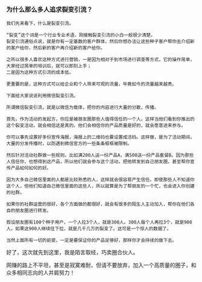 ### 为什么那么多人追求裂变引流？

    我们先来看下，什么是裂变引流。
    
    “裂变”这个词是一个行业专业术语，刚接触裂变引流的小白一般很少清楚。
    裂变引流通俗点说，就是你有一定基数的客户群体，然后你想办法让这些种子客户帮你去介绍新的客户给你，然后新的客户再介绍新的客户给你。

    之所以很多人喜欢这种方式进行营销，一是因为相对于到市场进行调查等方式，它的操作简单，大家经过简单的培训后，就可以即刻上手；
    二是因为这种方式引流的成本低。

    更重要的是，这种方式可以给企业和个人带来可观的流量，毕竟如今的流量越来越贵。
    
    下面给大家说说利用微信裂变引流。

    所谓微信裂变引流，就是以微信为载体，把你的内容进行大量的分散，传播。

    首先，作为活动的发起方，你应是被朋友圈那些人值得信任的一个人。这样当他们看到你推出的这个裂变活动，就会相信这是真的。他们会相信你的产品质量是好的，就会愿意进来参与。

    你可以事先设置好多份宣传海报，海报上的二维码也要设置成活码。这样做，是为了活动期间，大量的分发传播时，以防遇到微信官方的一些条条框框被限制。

    然后针对活动社群做一些规则，比如满200人送一份产品A，满500送一份产品套餐B。因为那些人信任你，也想得到这产品，所以他们就会参与这个活动，把他转发到自己朋友圈，甚至帮你宣传产品如何如何的好。

    因为大多自己微信里面的人都是比较熟悉的人，这样就会很容易产生信任。即使那些人不知道你这个人，但他们知道自己微信里面的这些人，所以就算是为了帮朋友的一个忙，也会进入你创建的社群。

    如果你的社群运营的很好，各个方面做的都很好，就会有很多的陌生人主动加入，帮你在他们各自的朋友圈进行转发。

    假设朋友圈有100个种子用户，一个人拉3个人，就是300人。300人每个人再拉3个，就是900人。如果这900人继续往下拉，就是几千几万的裂变了。这可是一个惊人的数据了。

    当然上面所有一切的前提，一定是要保证你的产品足够好，那样你才会持续的做下去。
    
好了，这次就先到这里，我是陌言取经，巧卖圈合伙人。

网赚的路上不平坦，甚至是寂寞难耐，但请不要放弃，加入一个高质量的圈子，和众多相同志向的人并肩努力！
